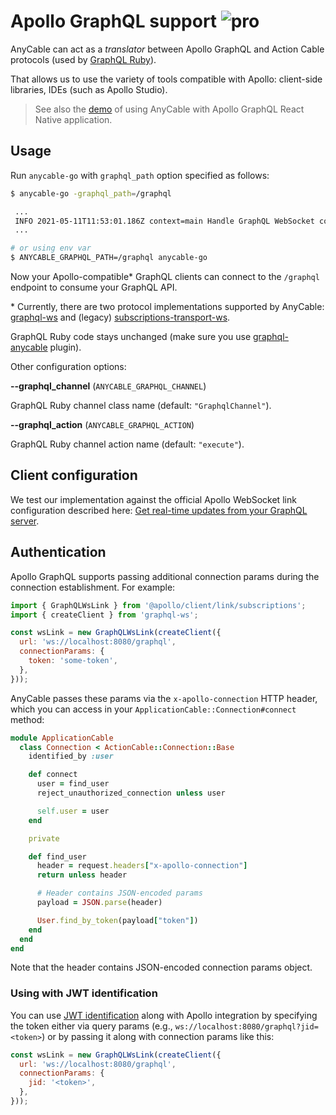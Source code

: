 # Apollo GraphQL support <img class='pro-badge' src='https://docs.anycable.io/assets/pro.svg' alt='pro' />

AnyCable can act as a _translator_ between Apollo GraphQL and Action Cable protocols (used by [GraphQL Ruby][graphql-ruby]).

That allows us to use the variety of tools compatible with Apollo: client-side libraries, IDEs (such as Apollo Studio).

> See also the [demo](https://github.com/anycable/anycable_rails_demo/pull/18) of using AnyCable with Apollo GraphQL React Native application.

## Usage

Run `anycable-go` with `graphql_path` option specified as follows:

```sh
$ anycable-go -graphql_path=/graphql

 ...
 INFO 2021-05-11T11:53:01.186Z context=main Handle GraphQL WebSocket connections at http://localhost:8080/graphql
 ...

# or using env var
$ ANYCABLE_GRAPHQL_PATH=/graphql anycable-go
```

Now your Apollo-compatible\* GraphQL clients can connect to the `/graphql` endpoint to consume your GraphQL API.

\* Currently, there are two protocol implementations supported by AnyCable: [graphql-ws][] and (legacy) [subscriptions-transport-ws][].

GraphQL Ruby code stays unchanged (make sure you use [graphql-anycable][] plugin).

Other configuration options:

**--graphql_channel** (`ANYCABLE_GRAPHQL_CHANNEL`)

GraphQL Ruby channel class name (default: `"GraphqlChannel"`).

**--graphql_action** (`ANYCABLE_GRAPHQL_ACTION`)

GraphQL Ruby channel action name (default: `"execute"`).

## Client configuration

We test our implementation against the official Apollo WebSocket link configuration described here: [Get real-time updates from your GraphQL server][apollo-subscriptions].

## Authentication

Apollo GraphQL supports passing additional connection params during the connection establishment. For example:

```js
import { GraphQLWsLink } from '@apollo/client/link/subscriptions';
import { createClient } from 'graphql-ws';

const wsLink = new GraphQLWsLink(createClient({
  url: 'ws://localhost:8080/graphql',
  connectionParams: {
    token: 'some-token',
  },
}));
```

AnyCable passes these params via the `x-apollo-connection` HTTP header, which you can access in your `ApplicationCable::Connection#connect` method:

```ruby
module ApplicationCable
  class Connection < ActionCable::Connection::Base
    identified_by :user

    def connect
      user = find_user
      reject_unauthorized_connection unless user

      self.user = user
    end

    private

    def find_user
      header = request.headers["x-apollo-connection"]
      return unless header

      # Header contains JSON-encoded params
      payload = JSON.parse(header)

      User.find_by_token(payload["token"])
    end
  end
end
```

Note that the header contains JSON-encoded connection params object.

### Using with JWT identification

You can use [JWT identification](./jwt_identification.md) along with Apollo integration by specifying the token either via query params (e.g., `ws://localhost:8080/graphql?jid=<token>`) or by passing it along with connection params like this:

```js
const wsLink = new GraphQLWsLink(createClient({
  url: 'ws://localhost:8080/graphql',
  connectionParams: {
    jid: '<token>',
  },
}));
```

[subscriptions-transport-ws]: https://github.com/apollographql/subscriptions-transport-ws
[apollo-subscriptions]: https://www.apollographql.com/docs/react/data/subscriptions/
[graphql-ruby]: https://graphql-ruby.org
[graphql-anycable]: https://github.com/anycable/graphql-anycable
[graphql-ws]: https://github.com/enisdenjo/graphql-ws
